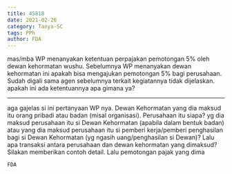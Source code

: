 ```yaml
---
title: 45818
date: 2021-02-26
category: Tanya-SC
tags: PPh
author: FDA
---
```


mas/mba WP menanyakan ketentuan perpajakan pemotongan 5% oleh dewan kehormatan wushu. Sebelumnya WP menanyakan dewan kehormatan ini apakah bisa mengajukan pemotongan 5% bagi perusahaan. Sudah digali sama agen sebelumnya terkait kegiatannya tidak dijelaskan. apakah ini ada ketentuannya apa gimana ya?

---

aga gajelas si ini pertanyaan WP nya. Dewan Kehormatan yang dia maksud itu orang pribadi atau badan (misal organisasi). Perusahaan itu siapa? yg dia maksud perusahaan itu si Dewan Kehormatan (apabila dalam bentuk badan) atau yang dia maksud perusahaan itu si pemberi kerja/pemberi penghasilan bagi si Dewan Kehormatan (yg ngasih uang/penghasilan si Dewan)? Lalu apa transaksi antara perusahaan dan dewan kehormatan yang dimaksud? Silakan memberikan contoh detail. Lalu pemotongan pajak yang dima

`FDA`
